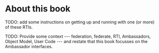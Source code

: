 # About this book

TODO: add some instructions on getting up and running with one (or more) of
these RTIs.

TODO: Provide some context --- federation, federate, RTI, Ambassadors, Object
Model, User Code --- and restate that this book focusses on the Ambassador
interfaces.
